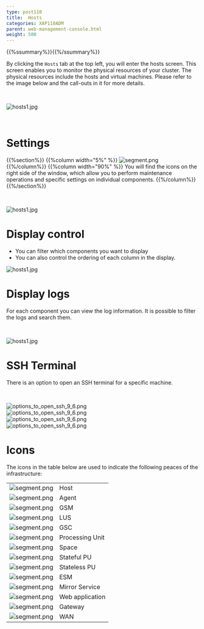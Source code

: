 ```yaml
---
type: post110
title:  Hosts
categories: XAP110ADM
parent: web-management-console.html
weight: 500
---
```


{{%ssummary%}}{{%/ssummary%}}


By clicking the `Hosts` tab at the top left, you will enter the hosts screen. This screen enables you to monitor the physical resources of your cluster. The physical resources include the hosts and virtual machines. Please refer to the image below and the call-outs in it for more details.

<br>

![hosts1.jpg](/attachment_files/web-console/host-view.jpg)

<br>

# Settings

{{%section%}}
{{%column width="5%" %}}
![segment.png](/attachment_files/web-console/icons/setting.png)
{{%/column%}}
{{%column width="90%" %}}
You will find the  icons on the right side of the window, which allow you to perform
maintenance operations and specific settings on individual components.
{{%/column%}}
{{%/section%}}


<br>

![hosts1.jpg](/attachment_files/web-console/host-setting.jpg)


# Display control

- You can filter which components you want to display<br>
- You can also control the ordering of each column in the display.

![hosts1.jpg](/attachment_files/web-console/host-display.jpg)


# Display logs

For each component you can view the log information. It is possible to filter the logs and search them.

<br>

![hosts1.jpg](/attachment_files/web-console/host-view-logging.jpg)

# SSH Terminal

There is an option to open an SSH terminal for a specific machine.

<br>

![options_to_open_ssh_9_6.png](/attachment_files/web-console/ssh1.jpg)
<br>
![options_to_open_ssh_9_6.png](/attachment_files/web-console/ssh2.jpg)
<br>
![options_to_open_ssh_9_6.png](/attachment_files/web-console/ssh3.jpg)
<br>
![options_to_open_ssh_9_6.png](/attachment_files/web-console/ssh4.jpg)




# Icons

The icons in the table below are used to indicate the following peaces of the infrastructure:

|      |     |
|----|-----|
|![segment.png](/attachment_files/web-console/icons/host.png)|Host|
|![segment.png](/attachment_files/web-console/icons/agent.png)|Agent|
|![segment.png](/attachment_files/web-console/icons/manager_gsm.png)|GSM|
|![segment.png](/attachment_files/web-console/icons/search_lus.png)|LUS|
|![segment.png](/attachment_files/web-console/icons/container.png)|GSC|
|![segment.png](/attachment_files/web-console/icons/processor.png)|Processing Unit|
|![segment.png](/attachment_files/web-console/icons/space.png)|Space|
|![segment.png](/attachment_files/web-console/icons/stateful.png)|Stateful PU|
|![segment.png](/attachment_files/web-console/icons/stateless.png)|Stateless PU|
|![segment.png](/attachment_files/web-console/icons/monitor_esm.png)|ESM|
|![segment.png](/attachment_files/web-console/icons/mirror.png)|Mirror Service|
|![segment.png](/attachment_files/web-console/icons/web_app.png)|Web application|
|![segment.png](/attachment_files/web-console/icons/gateway.png)|Gateway|
|![segment.png](/attachment_files/web-console/icons/wan.png)|WAN|


